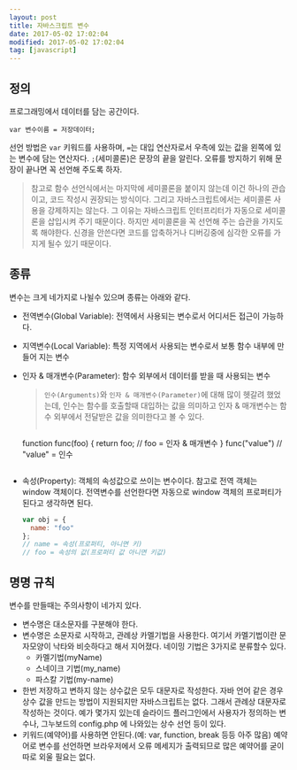 ```yaml
---
layout: post
title: 자바스크립트 변수
date: 2017-05-02 17:02:04
modified: 2017-05-02 17:02:04
tag: [javascript]
---
```


## 정의

프로그래밍에서 데이터를 담는 공간이다.

```
var 변수이름 = 저장데이터;
```

 선언 방법은 `var` 키워드를 사용하며, `=`는 대입 연산자로서 우측에 있는 값을 왼쪽에 있는 변수에 담는 연산자다. `;`(세미콜론)은 문장의 끝을 알린다. 오류를 방지하기 위해 문장이 끝나면 꼭 선언해 주도록 하자.

> 참고로 함수 선언식에서는 마지막에 세미콜론을 붙이지 않는데 이건 하나의 관습이고, 코드 작성시 권장되는 방식이다. 그리고 자바스크립트에서는 세미콜론 사용을 강제하지는 않는다. 그 이유는 자바스크립트 인터프리터가 자동으로 세미콜론을 삽입시켜 주기 때문이다. 하지만 세미콜론을 꼭 선언해 주는 습관을 가지도록 해야한다. 신경을 안쓴다면 코드를 압축하거나 디버깅중에 심각한 오류를 가지게 될수 있기 때문이다.

## 종류

변수는 크게 네가지로 나뉠수 있으며 종류는 아래와 같다.

* 전역변수(Global Variable): 전역에서 사용되는 변수로서 어디서든 접근이 가능하다.
* 지역변수(Local Variable): 특정 지역에서 사용되는 변수로서 보통 함수 내부에 만들어 지는 변수
* 인자 & 매개변수(Parameter): 함수 외부에서 데이터를 받을 때 사용되는 변수

  > `인수(Arguments)`와 `인자 & 매개변수(Parameter)`에 대해 많이 헷갈려 했었는데, 인수는 함수를 호출할때 대입하는 값을 의미하고 인자 & 매개변수는 함수 외부에서 전달받은 값을 의미한다고 볼 수 있다.
  > ```javascript
  function func(foo) {
    return foo; // foo = 인자 & 매개변수
  }
  func("value") // "value" = 인수
  ```

* 속성(Property): 객체의 속성값으로 쓰이는 변수이다. 참고로 전역 객체는 window 객체이다. 전역변수를 선언한다면 자동으로 window 객체의 프로퍼티가 된다고 생각하면 된다.

  ```javascript
  var obj = {
    name: "foo"
  };
  // name = 속성(프로퍼티, 아니면 키)
  // foo = 속성의 값(프로퍼티 값 아니면 키값)
  ```

## 명명 규칙

변수를 만들때는 주의사항이 네가지 있다.

* 변수명은 대소문자를 구분해야 한다.
* 변수명은 소문자로 시작하고, 관례상 카멜기법을 사용한다. 여기서 카멜기법이란 문자모양이 낙타와 비슷하다고 해서 지어졌다. 네이밍 기법은 3가지로 분류할수 있다. 
  * 카멜기법(myName)
  * 스네이크 기법(my_name)
  * 파스칼 기법(my-name)
* 한번 저장하고 변하지 않는 상수값은 모두 대문자로 작성한다. 자바 언어 같은 경우 상수 값을 만드는 방법이 지원되지만 자바스크립트는 없다. 그래서 관례상 대문자로 작성하는 것이다. 예가 몇가지 있는데 슬라이드 플러그인에서 사용자가 정의하는 변수나, 그누보드의 config.php 에 나와있는 상수 선언 등이 있다. 
* 키워드(예약어)를 사용하면 안된다.(예: var, function, break 등등 아주 많음) 예약어로 변수를 선언하면 브라우저에서 오류 메세지가 출력되므로 많은 예약어를 굳이 따로 외울 필요는 없다.
